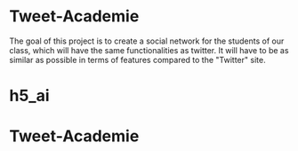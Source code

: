 # Tweet-Academie
The goal of this project is to create a social network for the students of our class, which will have the same functionalities as twitter. It will have to be as similar as possible in terms of features compared to the "Twitter" site.
# h5_ai
# Tweet-Academie
